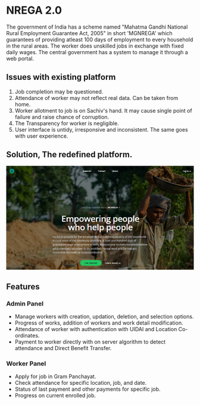 # NREGA 2.0
The government of India has a scheme named "Mahatma Gandhi National Rural Employment Guarantee Act, 2005" in short 'MGNREGA' which guarantees of providing atleast 100 days of employment to every household in the rural areas. The worker does unskilled jobs in exchange with fixed daily wages. The central government has a system to manage it through a web portal.

## Issues with existing platform
1. Job completion may be questioned.
2. Attendance of worker may not reflect real data. Can be taken from home.
3. Worker allotment to job is on Sachiv's hand. It may cause single point of failure and raise chance of corruption.
4. The Transparency for worker is negligible.
5. User interface is untidy, irresponsive and inconsistent. The same goes with user experience.

## Solution, The redefined platform.
![NREGA, the homepage](/frontend/public/nrega_homepage.png)

## Features
### Admin Panel
  - Manage workers with creation, updation, deletion, and selection options.
  - Progress of works, addition of workers and work detail modification.
  - Attendance of worker with authentication with UIDAI and Location Co-ordinates. 
  - Payment to worker directly with on server algorithm to detect attendance and Direct Benefit Transfer.
### Worker Panel
- Apply for job in Gram Panchayat.
- Check attendance for specific location, job, and date.
- Status of last payment and other payments for specific job.
- Progress on current enrolled job.